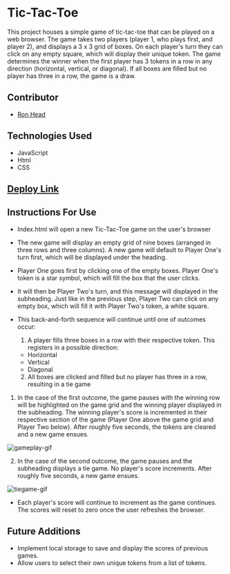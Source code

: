 # Tic-Tac-Toe
This project houses a simple game of tic-tac-toe that can be played on a web browser. The game takes two players (player 1, who plays first, and player 2), and displays a 3 x 3 grid of boxes. On each player's turn they can click on any empty square, which will display their unique token. The game determines the winner when the first player has 3 tokens in a row in any direction (horizontal, vertical, or diagonal). If all boxes are filled but no player has three in a row, the game is a draw.

## Contributor
- [Ron Head](https://github.com/RonLHead)

## Technologies Used
- JavaScript
- Html
- CSS

## [Deploy Link](https://github.com/RonLHead/rlh-tic-tac-toe)

## Instructions For Use

- Index.html will open a new Tic-Tac-Toe game on the user's browser
- The new game will display an empty grid of nine boxes (arranged in three rows and three columns). A new game will default to Player One's turn first, which will be displayed under the heading.
- Player One goes first by clicking one of the empty boxes. Player One's token is a star symbol, which will fill the box that the user clicks.
- It will then be Player Two's turn, and this message will displayed in the subheading. Just like in the previous step, Player Two can click on any empty box, which will fill it with Player Two's token, a white square.

- This back-and-forth sequence will continue until one of outcomes occur:
  1. A player fills three boxes in a row with their respective token. This registers in a possible direction:
    - Horizontal
    - Vertical
    - Diagonal
  2. All boxes are clicked and filled but no player has three in a row, resulting in a tie game

1. In the case of the first outcome, the game pauses with the winning row will be highlighted on the game grid and the winning player displayed in the subheading. The winning player's score is incremented in their respective section of the game (Player One above the game grid and Player Two below). After roughly five seconds, the tokens are cleared and a new game ensues.

![gameplay-gif](https://raw.githubusercontent.com/RonLHead/rlh-tic-tac-toe/iteration7/readme/assets/tic-tac-toe-gameplay.gif?token=GHSAT0AAAAAABQRS6XOORLTUSONZVCOBD5WYPG6JEA)

2. In the case of the second outcome, the game pauses and the subheading displays a tie game. No player's score increments. After roughly five seconds, a new game ensues.

![tiegame-gif](.assets/tic-tac-toe-tiegame.gif)

- Each player's score will continue to increment as the game continues. The scores will reset to zero once the user refreshes the browser.

## Future Additions
- Implement local storage to save and display the scores of previous games.
- Allow users to select their own unique tokens from a list of tokens.

